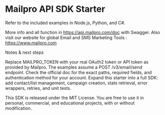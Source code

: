 # Mailpro API SDK Starter
Refer to the included examples in Node.js, Python, and C#.

More info and all function in https://api.mailpro.com/doc with Swagger.
Also visit our website for global Email and SMS Marketing Tools : https://www.mailpro.com


Notes & next steps

Replace MAILPRO_TOKEN with your real OAuth2 token or API token as provided by Mailpro.
The examples assume a POST /v3/email/send endpoint. Check the official doc for the exact paths, required fields, and authentication method for your account.
Expand this starter into a full SDK: add contact/list management, campaign creation, stats retrieval, error wrappers, retries, and unit tests.

This SDK is released under the MIT License. You are free to use it in personal, commercial, and educational projects, with or without modification.
